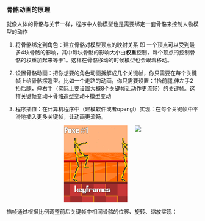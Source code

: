 ### 骨骼动画的原理

就像人体的骨骼与关节一样，程序中人物模型也是需要绑定一套骨骼来控制人物模型的动作

1. 将骨骼绑定到角色：建立骨骼对模型顶点的映射关系 即 一个顶点可以受到最多4块骨骼的影响，其中每块骨骼的影响大小由**权重**控制，每个顶点的控制骨骼的权重加起来等于1。这样在骨骼移动的时候模型也会跟着移动。

2. 设置骨骼动画：把你想要的角色动画拆解成几个关键帧，你只需要在每个关键帧上给骨骼摆造型。比如一个走路的动画，你只需要设置：1抬前腿,伸左手2抬后腿，伸右手（实际上要设置大概8个关键帧让动作更流畅）的关键帧。这样关键帧变动->骨骼造型变动->模型变动

3. 程序插值：在计算机程序中（建模软件或者opengl）实现：在每个关键帧中平滑地插入更多关键帧，让动画更流畅。

<div style="display: flex; justify-content: center; gap: 20px;">
    <img src="tutorial.assets/poses.gif" style="height: 200px;"> 
    <img src="tutorial.assets/interpeolating.gif" style="height: 200px;">
</div>


插帧通过根据比例调整前后关键帧中相同骨骼的位移、旋转、缩放实现：